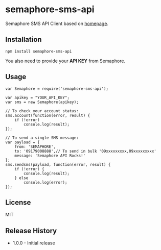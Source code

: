# semaphore-sms-api

Semaphore SMS API Client based on [homepage](http://semaphore.co/).



## Installation

	npm install semaphore-sms-api



You also need to provide your **API KEY** from Semaphore.

## Usage

	var Semaphore = require('semaphore-sms-api');

    var apikey = "YOUR_API_KEY";
	var sms = new Semaphore(apikey);

	// To check your account status:
    sms.account(function(error, result) {
    	if (!error)
    		console.log(result);
    });

    // To send a single SMS message:
    var payload = {
    	from: 'SEMAPHORE',
    	to: '09179008888',// To send in bulk '09xxxxxxxxx,09xxxxxxxxx'
    	message: 'Semaphore API Rocks!'
    };
    sms.sendsms(payload, function(error, result) {
    	if (!error) {
    		console.log(result);
    	} else
    		console.log(error);
    });    


## License

MIT

## Release History

* 1.0.0 - Initial release
